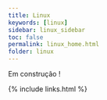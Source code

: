 ```yaml
---
title: Linux
keywords: [linux]
sidebar: linux_sidebar
toc: false
permalink: linux_home.html
folder: linux
---
```


Em construção !

{% include links.html %}
